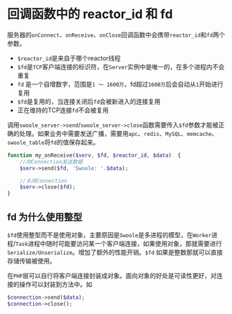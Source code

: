# 回调函数中的 reactor_id 和 fd

服务器的`onConnect`、`onReceive`、`onClose`回调函数中会携带`reactor_id`和`fd`两个参数。

* `$reactor_id`是来自于哪个reactor线程
* `$fd`是`TCP`客户端连接的标识符，在`Server`实例中是唯一的，在多个进程内不会重复
* `fd` 是一个自增数字，范围是`1 ～ 1600万`，fd超过`1600万`后会自动从`1`开始进行复用
* `$fd`是复用的，当连接关闭后`fd`会被新进入的连接复用
* 正在维持的TCP连接`fd`不会被复用

调用`swoole_server->send`/`swoole_server->close`函数需要传入`$fd`参数才能被正确的处理。如果业务中需要发送广播，需要用`apc`、`redis`、`MySQL`、`memcache`、`swoole_table`将`fd`的值保存起来。

```php
function my_onReceive($serv, $fd, $reactor_id, $data)  {
    //向Connection发送数据
    $serv->send($fd, 'Swoole: '.$data);

    //关闭Connection
    $serv->close($fd);
}
```

fd 为什么使用整型
------
`$fd`使用整型而不是使用对象，主要原因是`Swoole`是多进程的模型，在`Worker`进程/`Task`进程中随时可能要访问某一个客户端连接，如果使用对象，那就需要进行`Serialize/Unserialize`。增加了额外的性能开销。`$fd` 如果是整数那就可以直接存储传输被使用。

在`PHP`层可以自行将客户端连接封装成对象。面向对象的好处是可读性更好，对连接的操作可以封装到方法中。如
```php
$connection->send($data);
$connection->close();
```
